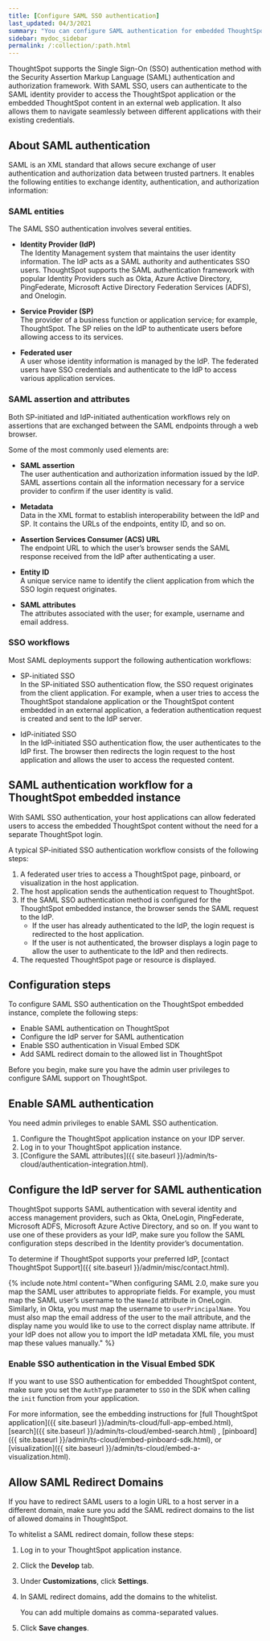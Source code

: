 ```yaml
---
title: [Configure SAML SSO authentication]
last_updated: 04/3/2021
summary: "You can configure SAML authentication for embedded ThoughtSpot instance to authenticate federated users."
sidebar: mydoc_sidebar
permalink: /:collection/:path.html
---
```


ThoughtSpot supports the Single Sign-On (SSO) authentication method with the Security Assertion Markup Language (SAML) authentication and authorization framework. With SAML SSO, users can authenticate to the SAML identity provider to access the ThoughtSpot application or the embedded ThoughtSpot content in an external web application. It also allows them to navigate seamlessly between different applications with their existing credentials.

## About SAML authentication

SAML is an XML standard that allows secure exchange of user authentication and authorization data between trusted partners. It enables the following entities to exchange identity, authentication, and authorization information:

### SAML entities

The SAML SSO authentication involves several entities.

-   **Identity Provider (IdP)**                                       
    The Identity Management system that maintains the user identity information. The IdP acts as a SAML authority and authenticates SSO users. ThoughtSpot supports the SAML authentication framework with popular Identity Providers such as Okta, Azure Active Directory, PingFederate, Microsoft Active Directory Federation Services (ADFS), and Onelogin.

-   **Service Provider (SP)**                                   
    The provider of a business function or application service; for example, ThoughtSpot. The SP relies on the IdP to authenticate users before allowing access to its services.

-   **Federated user**                                             
    A user whose identity information is managed by the IdP. The federated users have SSO credentials and authenticate to the IdP to access various application services.

### SAML assertion and attributes

Both SP-initiated and IdP-initiated authentication workflows rely on assertions that are exchanged between the SAML endpoints through a web browser.

Some of the most commonly used elements are:

-   **SAML assertion**                                           
    The user authentication and authorization information issued by the IdP. SAML assertions contain all the information necessary for a service provider to confirm if the user identity is valid.

-   **Metadata**                                                   
    Data in the XML format to establish interoperability between the IdP and SP. It contains the URLs of the endpoints, entity ID, and so on.

-   **Assertion Services Consumer (ACS) URL**                               
    The endpoint URL to which the user’s browser sends the SAML response received from the IdP after authenticating a user.

-   **Entity ID**                                                      
    A unique service name to identify the client application from which the SSO login request originates.

-   **SAML attributes**                                                     
    The attributes associated with the user; for example, username and email address.

### SSO workflows

Most SAML deployments support the following authentication workflows:

-   SP-initiated SSO                                                  
    In the SP-initiated SSO authentication flow, the SSO request originates from the client application. For example, when a user tries to access the ThoughtSpot standalone application or the ThoughtSpot content embedded in an external application, a federation authentication request is created and sent to the IdP server.

-   IdP-initiated SSO                                                    
    In the IdP-initiated SSO authentication flow, the user authenticates to the IdP first. The browser then redirects the login request to the host application and allows the user to access the requested content.

## SAML authentication workflow for a ThoughtSpot embedded instance

With SAML SSO authentication, your host applications can allow federated users to access the embedded ThoughtSpot content without the need for a separate ThoughtSpot login.

A typical SP-initiated SSO authentication workflow consists of the following steps:

1.  A federated user tries to access a ThoughtSpot page, pinboard, or visualization in the host application.
2.  The host application sends the authentication request to ThoughtSpot.
3.  If the SAML SSO authentication method is configured for the ThoughtSpot embedded instance, the browser sends the SAML request to the IdP.                  
    -   If the user has already authenticated to the IdP, the login request is redirected to the host application.
    -   If the user is not authenticated, the browser displays a login page to allow the user to authenticate to the IdP and then redirects.                             
4.  The requested ThoughtSpot page or resource is displayed.

## Configuration steps

To configure SAML SSO authentication on the ThoughtSpot embedded instance, complete the following steps:

-   Enable SAML authentication on ThoughtSpot
-   Configure the IdP server for SAML authentication
-   Enable SSO authentication in Visual Embed SDK
-   Add SAML redirect domain to the allowed list in ThoughtSpot

Before you begin, make sure you have the admin user privileges to configure SAML support on ThoughtSpot.


## Enable SAML authentication

You need admin privileges to enable SAML SSO authentication.

1. Configure the ThoughtSpot application instance on your IDP server.  
2. Log in to your ThoughtSpot application instance.
3. [Configure the SAML attributes]({{ site.baseurl }}/admin/ts-cloud/authentication-integration.html).

## Configure the IdP server for SAML authentication
ThoughtSpot supports SAML authentication with several identity and access management providers, such as Okta, OneLogin, PingFederate, Microsoft ADFS, Microsoft Azure Active Directory, and so on.
If you want to use one of these providers as your IdP, make sure you follow the SAML configuration steps described in the Identity provider’s documentation.

To determine if ThoughtSpot supports your preferred IdP, [contact ThoughtSpot Support]({{ site.baseurl }}/admin/misc/contact.html).

{% include note.html content="When configuring SAML 2.0, make sure you map the SAML user attributes to appropriate fields. For example, you must map the SAML user’s username to the <code>NameId</code> attribute in OneLogin. Similarly, in Okta, you must map the username to <code>userPrincipalName</code>. You must also map the email address of the user to the mail attribute, and the display name you would like to use to the correct display name attribute. If your IdP does not allow you to import the IdP metadata XML file, you must map these values manually." %}

### Enable SSO authentication in the Visual Embed SDK
If you want to use SSO authentication for embedded ThoughtSpot content, make sure you set the `AuthType` parameter to `SSO` in the SDK when calling the `init` function from your application.

For more information, see the embedding instructions for [full ThoughtSpot application]({{ site.baseurl }}/admin/ts-cloud/full-app-embed.html), [search]({{ site.baseurl }}/admin/ts-cloud/embed-search.html) , [pinboard]({{ site.baseurl }}/admin/ts-cloud/embed-pinboard-sdk.html), or [visualization]({{ site.baseurl }}/admin/ts-cloud/embed-a-visualization.html).

## Allow SAML Redirect Domains

If you have to redirect SAML users to a login URL to a host server in a different domain, make sure you add the SAML redirect domains to the list of allowed domains in ThoughtSpot.

To whitelist a SAML redirect domain, follow these steps:

1. Log in to your ThoughtSpot application instance.
2. Click the **Develop** tab.
3. Under **Customizations**, click **Settings**.
4. In SAML redirect domains, add the domains to the whitelist.

   You can add multiple domains as comma-separated values.    
5. Click **Save changes**.
